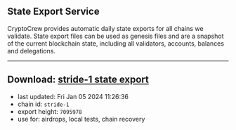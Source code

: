 ## State Export Service
CryptoCrew provides automatic daily state exports for all chains we validate. State export files can be used as genesis files and are a snapshot of the current blockchain state, including all validators, accounts, balances and delegations.

---
**Download: [stride-1 state export](https://dl.ccvalidators.com/SERVICE/stride/stride-1_export_7095978.json)**
---

- last updated: Fri Jan 05 2024 11:26:36
- chain id: `stride-1`
- export height: `7095978`
- use for: airdrops, local tests, chain recovery
